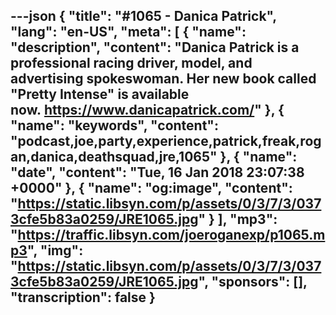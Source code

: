---json
{
  "title": "#1065 - Danica Patrick",
  "lang": "en-US",
  "meta": [
    {
      "name": "description",
      "content": "Danica Patrick is a professional racing driver, model, and advertising spokeswoman. Her new book called \"Pretty Intense\" is available now. https://www.danicapatrick.com/"
    },
    {
      "name": "keywords",
      "content": "podcast,joe,party,experience,patrick,freak,rogan,danica,deathsquad,jre,1065"
    },
    {
      "name": "date",
      "content": "Tue, 16 Jan 2018 23:07:38 +0000"
    },
    {
      "name": "og:image",
      "content": "https://static.libsyn.com/p/assets/0/3/7/3/0373cfe5b83a0259/JRE1065.jpg"
    }
  ],
  "mp3": "https://traffic.libsyn.com/joeroganexp/p1065.mp3",
  "img": "https://static.libsyn.com/p/assets/0/3/7/3/0373cfe5b83a0259/JRE1065.jpg",
  "sponsors": [],
  "transcription": false
}
---
<episode-header />

<timemark seconds="0" />

<transcribe-call-to-action />

<episode-footer />